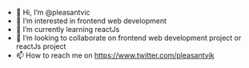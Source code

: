 - 👋 Hi, I’m @pleasantvic
- 👀 I’m interested in frontend web development
- 🌱 I’m currently learning reactJs
- 💞️ I’m looking to collaborate on frontend web development project or reactJs project
- 📫 How to reach me on https://www.twitter.com/pleasantvik

<!---
pleasantvic/pleasantvic is a ✨ special ✨ repository because its `README.md` (this file) appears on your GitHub profile.
You can click the Preview link to take a look at your changes.
--->
